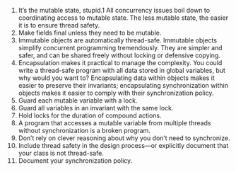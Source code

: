 1. It’s the mutable state, stupid.1
All concurrency issues boil down to coordinating access to mutable state. The less mutable state, the easier it is to ensure thread safety.
2. Make fields final unless they need to be mutable.
3. Immutable objects are automatically thread-safe.
Immutable objects simplify concurrent programming tremendously. They are simpler and safer, and can be shared freely without locking or defensive copying.
4. Encapsulation makes it practical to manage the complexity.
You could write a thread-safe program with all data stored in global variables, but why would you want to? Encapsulating data within objects makes it easier to preserve their invariants; encapsulating synchronization within objects makes it easier to comply with their synchronization policy.
5. Guard each mutable variable with a lock.
6. Guard all variables in an invariant with the same lock.
7. Hold locks for the duration of compound actions.
8. A program that accesses a mutable variable from multiple threads without synchronization is a broken program.
9. Don’t rely on clever reasoning about why you don’t need to synchronize.
10. Include thread safety in the design process—or explicitly document that your class is not thread-safe.
11. Document your synchronization policy.